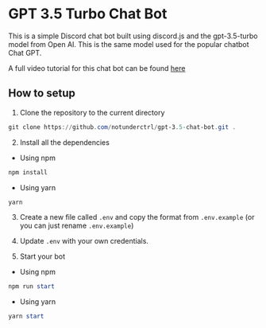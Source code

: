 # GPT 3.5 Turbo Chat Bot

This is a simple Discord chat bot built using discord.js and the gpt-3.5-turbo model from Open AI. This is the same model used for the popular chatbot Chat GPT.

A full video tutorial for this chat bot can be found [here](https://youtu.be/CB76_GDrPsE)

## How to setup

1. Clone the repository to the current directory

```powershell
git clone https://github.com/notunderctrl/gpt-3.5-chat-bot.git .
```

2. Install all the dependencies

- Using npm
```powershell
npm install
```

- Using yarn
```powershell
yarn
```

3. Create a new file called `.env` and copy the format from `.env.example` (or you can just rename `.env.example`)

4. Update `.env` with your own credentials.

5. Start your bot

- Using npm
```powershell
npm run start
```

- Using yarn
```powershell
yarn start
```
